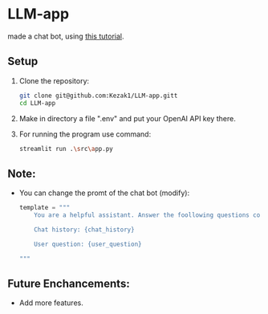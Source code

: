 ﻿# LLM-app
made a chat bot, using [this tutorial](https://alejandro-ao.com/how-to-use-streaming-in-langchain-and-streamlit/).

## Setup
1. Clone the repository:
    ```bash
    git clone git@github.com:Kezak1/LLM-app.gitt
    cd LLM-app
    ```
2. Make in directory a file ".env" and put your OpenAI API key there.

3. For running the program use command:
    ```bash
    streamlit run .\src\app.py
    ```

## Note:
- You can change the promt of the chat bot (modify):
    ```python
    template = """
        You are a helpful assistant. Answer the foollowing questions considering the history of the conversation:

        Chat history: {chat_history}

        User question: {user_question}

    """
    ``` 

## Future Enchancements:
- Add more features.
